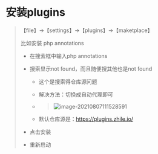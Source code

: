 # 安装plugins

>
>
>【file】->【settings】->【plugins】->【maketplace】
>
>比如安装 php annotations
>
>* 在搜索框中输入php annotations
>
>  * 搜索显示not found，而且随便搜其他也是not found
>
>    * 这个是搜索得仓库源问题
>
>    * 解决方法：切换成自动代理即可
>
>    * >![image-20210807111528591](C:\Users\EDZ\Desktop\doc\md\phpstorm.assets\image-20210807111528591.png)
>
>    * 默认仓库源是：https://plugins.zhile.io/
>
>* 点击安装
>
>* 重新启动

